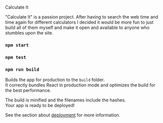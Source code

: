 Calculate It

"Calculate It" is a passion project. After having to search the web time and time again for different calculators I decided it would be more fun to just build all of them myself and make it open and available to anyone who stumbles upon the site.


### `npm start`

### `npm test`

### `npm run build`

Builds the app for production to the `build` folder.\
It correctly bundles React in production mode and optimizes the build for the best performance.

The build is minified and the filenames include the hashes.\
Your app is ready to be deployed!

See the section about [deployment](https://facebook.github.io/create-react-app/docs/deployment) for more information.
